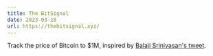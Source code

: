 ```yaml
---
title: The BitSignal
date: 2023-03-18
url: https://thebitsignal.xyz/
---
```


Track the price of Bitcoin to $1M, inspired by [Balaji Srinivasan's tweet](https://twitter.com/balajis/status/1636429773865095168).

